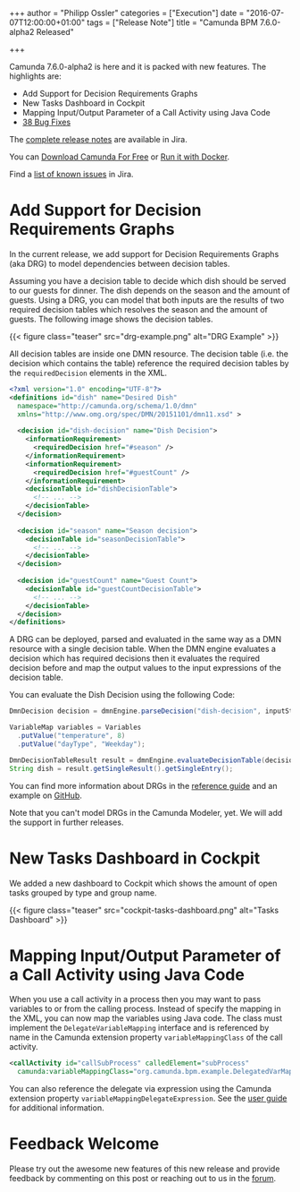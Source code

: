 +++
author = "Philipp Ossler"
categories = ["Execution"]
date = "2016-07-07T12:00:00+01:00"
tags = ["Release Note"]
title = "Camunda BPM 7.6.0-alpha2 Released"

+++

Camunda 7.6.0-alpha2 is here and it is packed with new features. The highlights are:

* Add Support for Decision Requirements Graphs
* New Tasks Dashboard in Cockpit
* Mapping Input/Output Parameter of a Call Activity using Java Code
* [38 Bug Fixes](https://app.camunda.com/jira/issues/?jql=issuetype%20%3D%20%22Bug%20Report%22%20AND%20fixVersion%20%3D%207.6.0-alpha2)

The [complete release notes](https://app.camunda.com/jira/secure/ReleaseNote.jspa?projectId=10230&version=14605) are available in Jira.

You can [Download Camunda For Free](https://camunda.org/download/)
or [Run it with Docker](https://hub.docker.com/r/camunda/camunda-bpm-platform/).

Find a [list of known issues](https://app.camunda.com/jira/issues/?jql=project%20%3D%20%22camunda%20BPM%22%20and%20affectedVersion%20%3D%207.6.0-alpha2) in Jira.

<!--more-->

# Add Support for Decision Requirements Graphs

In the current release, we add support for Decision Requirements Graphs (aka DRG) to model dependencies between decision tables. 

Assuming you have a decision table to decide which dish should be served to our guests for dinner. The dish depends on the season and the amount of guests. Using a DRG, you can model that both inputs are the results of two required decision tables which resolves the season and the amount of guests. The following image shows the decision tables. 

{{< figure class="teaser" src="drg-example.png" alt="DRG Example" >}}

All decision tables are inside one DMN resource. The decision table (i.e. the decision which contains the table) reference the required decision tables by the `requiredDecision` elements in the XML.

```xml
<?xml version="1.0" encoding="UTF-8"?>
<definitions id="dish" name="Desired Dish" 
  namespace="http://camunda.org/schema/1.0/dmn"
  xmlns="http://www.omg.org/spec/DMN/20151101/dmn11.xsd" >
  
  <decision id="dish-decision" name="Dish Decision">
    <informationRequirement>
      <requiredDecision href="#season" />
    </informationRequirement>
    <informationRequirement>
      <requiredDecision href="#guestCount" />
    </informationRequirement>
    <decisionTable id="dishDecisionTable">
      <!-- ... -->
    </decisionTable>
  </decision>
  
  <decision id="season" name="Season decision">
    <decisionTable id="seasonDecisionTable">
      <!-- ... -->
    </decisionTable>
  </decision>
  
  <decision id="guestCount" name="Guest Count">
    <decisionTable id="guestCountDecisionTable">
      <!-- ... -->
    </decisionTable>
  </decision>
</definitions>
```  

A DRG can be deployed, parsed and evaluated in the same way as a DMN resource with a single decision table. When the DMN engine evaluates a decision which has required decisions then it evaluates the required decision before and map the output values to the input expressions of the decision table. 

You can evaluate the Dish Decision using the following Code:

```java
DmnDecision decision = dmnEngine.parseDecision("dish-decision", inputStream);

VariableMap variables = Variables
  .putValue("temperature", 8)
  .putValue("dayType", "Weekday");

DmnDecisionTableResult result = dmnEngine.evaluateDecisionTable(decision, variables);
String dish = result.getSingleResult().getSingleEntry();
```

You can find more information about DRGs in the [reference guide](https://docs.camunda.org/manual/latest/reference/dmn11/drg/) and an example on [GitHub](https://github.com/camunda/camunda-bpm-examples/tree/master/dmn-engine/dmn-engine-drg).

Note that you can't model DRGs in the Camunda Modeler, yet. We will add the support in further releases.

# New Tasks Dashboard in Cockpit

We added a new dashboard to Cockpit which shows the amount of open tasks grouped by type and group name.

{{< figure class="teaser" src="cockpit-tasks-dashboard.png" alt="Tasks Dashboard" >}}

# Mapping Input/Output Parameter of a Call Activity using Java Code

When you use a call activity in a process then you may want to pass variables to or from the calling process. Instead of specify the mapping in the XML, you can now map the variables using Java code. The class must implement the `DelegateVariableMapping` interface and is referenced by name in the Camunda extension property `variableMappingClass` of the call activity. 

```xml
<callActivity id="callSubProcess" calledElement="subProcess" 
  camunda:variableMappingClass="org.camunda.bpm.example.DelegatedVarMapping"/>
```

You can also reference the delegate via expression using the Camunda extension property `variableMappingDelegateExpression`. See the [user guide](https://docs.camunda.org/manual/latest/reference/bpmn20/subprocesses/call-activity/#delegation-of-variable-mapping) for additional information.

# Feedback Welcome

Please try out the awesome new features of this new release and provide feedback by commenting on this post or reaching out to us in the [forum](https://forum.camunda.org/).

